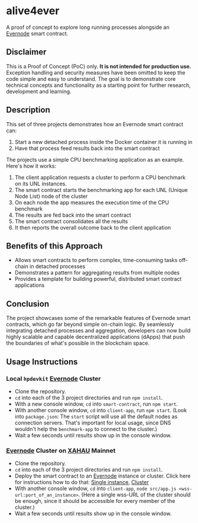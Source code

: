 # alive4ever

A proof of concept to explore long running processes alongside an [Evernode](https://evernode.org) smart contract.

## Disclaimer

This is a Proof of Concept (PoC) only. **It is not intended for production use.** Exception handling and security measures have been omitted to keep the code simple and easy to understand. The goal is to demonstrate core technical concepts and functionality as a starting point for further research, development and learning.

## Description

This set of three projects demonstrates how an Evernode smart contract can:

1. Start a new detached process inside the Docker container it is running in
2. Have that process feed results back into the smart contract

The projects use a simple CPU benchmarking application as an example. Here's how it works:

1. The client application requests a cluster to perform a CPU benchmark on its UNL instances.
2. The smart contract starts the benchmarking app for each UNL (Unique Node List) node of the cluster
3. On each node the app measures the execution time of the CPU benchmark
4. The results are fed back into the smart contract
5. The smart contract consolidates all the results
6. It then reports the overall outcome back to the client application

## Benefits of this Approach

-   Allows smart contracts to perform complex, time-consuming tasks off-chain in detached processes
-   Demonstrates a pattern for aggregating results from multiple nodes
-   Provides a template for building powerful, distributed smart contract applications

## Conclusion

The project showcases some of the remarkable features of Evernode smart contracts, which go far beyond simple on-chain logic. By seamlessly integrating detached processes and aggregation, developers can now build highly scalable and capable decentralized applications (dApps) that push the boundaries of what's possible in the blockchain space.

## Usage Instructions

### Local `hpdevkit` [Evernode](https://evernode.org) Cluster

-   Clone the repository.
-   `cd` into each of the 3 project directories and run `npm install`.
-   With a new console window, `cd` into `smart-contract`, run `npm start`.
-   With another console window, `cd` into `client-app`, run `npm start`. (Look into `package.json`: The `start` script will use all the default nodes as connection servers. That's important for local usage, since DNS wouldn't help the `benchmark-app` to connect to the cluster.)
-   Wait a few seconds until results show up in the console window.

### [Evernode](https://evernode.org) Cluster on [XAHAU](https://xahau.network/) Mainnet

-   Clone the repository.
-   `cd` into each of the 3 project directories and run `npm install`.
-   Deploy the smart contract to an [Evernode](https://evernode.org) instance or cluster. Click here for instructions how to do that: [Single instance](https://docs.evernode.org/en/latest/sdk/evernode/tutorials/deploy-single.html), [Cluster](https://docs.evernode.org/en/latest/sdk/evernode/tutorials/deploy-cluster.html)
-   With another console window, `cd` into `client-app`, `node src/app.js <wss-url:port_of_an_instance>`. (Here a single wss-URL of the cluster should be enough, since it should be accessible for every member of the cluster.)
-   Wait a few seconds until results show up in the console window.
